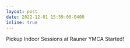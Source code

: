 ```yaml
---
layout: post
date: 2022-12-01 15:59:00-0400
inline: true
---
```


Pickup Indoor Sessions at Rauner YMCA Started! 